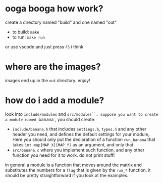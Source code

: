 # ooga booga how work?
create a directory named "build" and one named "out"

- to build: `make`
- to run: `make run`

or use vscode and just press `F5` i think

# where are the images?
images end up in the `out` directory. enjoy!

# how do i add a module?
look into `include/modules` and `src/modules``: suppose you want to create a module named `banana`, you should create:
- `include/banana.h` that includes `settings.h`, `types.h` and any other header you need, and defines the default settings for your module,. Here you should only put the declaration of a function `run_banana` that takes `ìnt map[MAP_X][MAP_Y]` as an argument, and only that
- `src/banana.c` where you implement such function, and any other function you need for it to work. do not print stuff!

in general a module is a function that moves around the matrix and substitutes the numbers for a `flag` that is given by the `run_*` function. it should be pretty straightforward if you look at the examples.